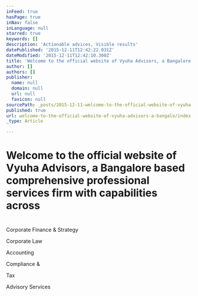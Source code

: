 ```yaml
---
inFeed: true
hasPage: true
inNav: false
inLanguage: null
starred: true
keywords: []
description: 'Actionable advices, Visible results'
datePublished: '2015-12-11T12:42:22.031Z'
dateModified: '2015-12-11T12:42:10.300Z'
title: 'Welcome to the official website of Vyuha Advisors, a Bangalore based comprehensive professional services firm with capabilities across'
author: []
authors: []
publisher:
  name: null
  domain: null
  url: null
  favicon: null
sourcePath: _posts/2015-12-11-welcome-to-the-official-website-of-vyuha-advisors-a-bangalo.md
published: true
url: welcome-to-the-official-website-of-vyuha-advisors-a-bangalo/index.html
_type: Article

---
```

# **W**elcome to the official website of Vyuha Advisors, a Bangalore based comprehensive professional services firm with capabilities across

# 

Corporate Finance & Strategy

Corporate Law

Accounting 

Compliance &

Tax 

Advisory Services